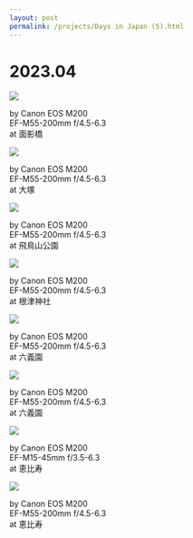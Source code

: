 ```yaml
---
layout: post
permalink: /projects/Days in Japan (5).html
---
```


# 2023.04

<div class="gallery">
    <div class="item">
        <img src="/assets/src/days-in-japan/2023-04-1.jpeg">
        <p>by Canon EOS M200<br>EF-M55-200mm f/4.5-6.3<br>at 面影橋</p>
    </div>
    <div class="item">
        <img src="/assets/src/days-in-japan/2023-04-2.jpeg">
        <p>by Canon EOS M200<br>EF-M55-200mm f/4.5-6.3<br>at 大塚</p>
    </div>
    <div class="item">
        <img src="/assets/src/days-in-japan/2023-04-3.jpeg">
        <p>by Canon EOS M200<br>EF-M55-200mm f/4.5-6.3<br>at 飛鳥山公園</p>
    </div>
    <div class="item">
        <img src="/assets/src/days-in-japan/2023-04-4.jpeg">
        <p>by Canon EOS M200<br>EF-M55-200mm f/4.5-6.3<br>at 根津神社</p>
    </div>
    <div class="item">
        <img src="/assets/src/days-in-japan/2023-04-5.jpeg">
        <p>by Canon EOS M200<br>EF-M55-200mm f/4.5-6.3<br>at 六義園</p>
    </div>
    <div class="item">
        <img src="/assets/src/days-in-japan/2023-04-6.jpeg">
        <p>by Canon EOS M200<br>EF-M55-200mm f/4.5-6.3<br>at 六義園</p>
    </div>
    <div class="item">
        <img src="/assets/src/days-in-japan/2023-04-7.jpeg">
        <p>by Canon EOS M200<br>EF-M15-45mm f/3.5-6.3<br>at 恵比寿</p>
    </div>
    <div class="item">
        <img src="/assets/src/days-in-japan/2023-04-8.jpeg">
        <p>by Canon EOS M200<br>EF-M55-200mm f/4.5-6.3<br>at 恵比寿</p>
    </div>
</div>
